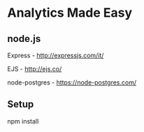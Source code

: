 # Analytics Made Easy

## node.js
Express - http://expressjs.com/it/

EJS - http://ejs.co/

node-postgres - https://node-postgres.com/

## Setup
npm install


